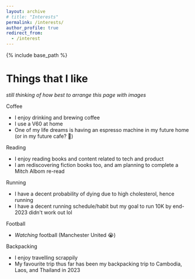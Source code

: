```yaml
---
layout: archive
# title: "Interests"
permalink: /interests/
author_profile: true
redirect_from:
  - /interest
---
```


{% include base_path %}

Things that I like
======
*still thinking of how best to arrange this page with images*

Coffee
* I enjoy drinking and brewing coffee
* I use a V60 at home
* One of my life dreams is having an espresso machine in my future home (or in my future cafe? 👀)

Reading
* I enjoy reading books and content related to tech and product
* I am rediscovering fiction books too, and am planning to complete a Mitch Albom re-read

Running
* I have a decent probability of dying due to high cholesterol, hence running
* I have a decent running schedule/habit but my goal to run 10K by end-2023 didn't work out lol

Football
* *Watching* football (Manchester United 😭)

Backpacking
* I enjoy travelling scrappily
* My favourite trip thus far has been my backpacking trip to Cambodia, Laos, and Thailand in 2023
